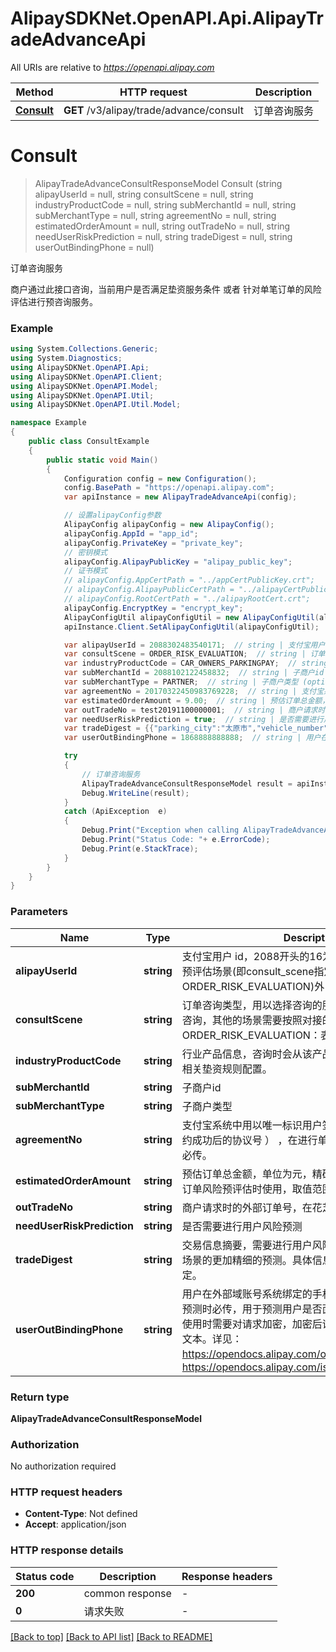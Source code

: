 # AlipaySDKNet.OpenAPI.Api.AlipayTradeAdvanceApi

All URIs are relative to *https://openapi.alipay.com*

Method | HTTP request | Description
------------- | ------------- | -------------
[**Consult**](AlipayTradeAdvanceApi.md#consult) | **GET** /v3/alipay/trade/advance/consult | 订单咨询服务


<a name="consult"></a>
# **Consult**
> AlipayTradeAdvanceConsultResponseModel Consult (string alipayUserId = null, string consultScene = null, string industryProductCode = null, string subMerchantId = null, string subMerchantType = null, string agreementNo = null, string estimatedOrderAmount = null, string outTradeNo = null, string needUserRiskPrediction = null, string tradeDigest = null, string userOutBindingPhone = null)

订单咨询服务

商户通过此接口咨询，当前用户是否满足垫资服务条件 或者 针对单笔订单的风险评估进行预咨询服务。

### Example
```csharp
using System.Collections.Generic;
using System.Diagnostics;
using AlipaySDKNet.OpenAPI.Api;
using AlipaySDKNet.OpenAPI.Client;
using AlipaySDKNet.OpenAPI.Model;
using AlipaySDKNet.OpenAPI.Util;
using AlipaySDKNet.OpenAPI.Util.Model;

namespace Example
{
    public class ConsultExample
    {
        public static void Main()
        {
            Configuration config = new Configuration();
            config.BasePath = "https://openapi.alipay.com";
            var apiInstance = new AlipayTradeAdvanceApi(config);

            // 设置alipayConfig参数
            AlipayConfig alipayConfig = new AlipayConfig();
            alipayConfig.AppId = "app_id";
            alipayConfig.PrivateKey = "private_key";
            // 密钥模式
            alipayConfig.AlipayPublicKey = "alipay_public_key";
            // 证书模式
            // alipayConfig.AppCertPath = "../appCertPublicKey.crt";
            // alipayConfig.AlipayPublicCertPath = "../alipayCertPublicKey_RSA2.crt";
            // alipayConfig.RootCertPath = "../alipayRootCert.crt";
            alipayConfig.EncryptKey = "encrypt_key";
            AlipayConfigUtil alipayConfigUtil = new AlipayConfigUtil(alipayConfig);
            apiInstance.Client.SetAlipayConfigUtil(alipayConfigUtil);

            var alipayUserId = 2088302483540171;  // string | 支付宝用户 id，2088开头的16为数字。 除单笔订单风险预评估场景(即consult_scene指定ORDER_RISK_EVALUATION)外，其他场景必选。 (optional) 
            var consultScene = ORDER_RISK_EVALUATION;  // string | 订单咨询类型，用以选择咨询的服务。不传时默认为垫资咨询，其他的场景需要按照对接的服务传入指定的值。 ORDER_RISK_EVALUATION：表示单笔订单风险预评估。 (optional) 
            var industryProductCode = CAR_OWNERS_PARKINGPAY;  // string | 行业产品信息，咨询时会从该产品对应的销售方案中获取相关垫资规则配置。 (optional) 
            var subMerchantId = 2088102122458832;  // string | 子商户id (optional) 
            var subMerchantType = PARTNER;  // string | 子商户类型 (optional) 
            var agreementNo = 20170322450983769228;  // string | 支付宝系统中用以唯一标识用户签约记录的编号（用户签约成功后的协议号 ） ，在进行单笔订单风险评估预咨询时必传。 (optional) 
            var estimatedOrderAmount = 9.00;  // string | 预估订单总金额，单位为元，精确到小数点后两位，单笔订单风险预评估时使用，取值范围[0.01,100000000]。 (optional) 
            var outTradeNo = test20191100000001;  // string | 商户请求时的外部订单号，在花芝场景下非空。 (optional) 
            var needUserRiskPrediction = true;  // string | 是否需要进行用户风险预测 (optional) 
            var tradeDigest = {{"parking_city":"太原市","vehicle_number":"辽7666666"}};  // string | 交易信息摘要，需要进行用户风险预测时可传，用于结合场景的更加精细的预测。具体信息结构服务接入前咨询约定。 (optional) 
            var userOutBindingPhone = 1868888888888;  // string | 用户在外部域账号系统绑定的手机号，需要进行用户风险预测时必传，用于预测用户是否面临被二次放号的场景。使用时需要对请求加密，加密后请求在公网传输时为加密文本。详见：https://opendocs.alipay.com/open/common/104567；https://opendocs.alipay.com/isv/grefvl/getaes (optional) 

            try
            {
                // 订单咨询服务
                AlipayTradeAdvanceConsultResponseModel result = apiInstance.Consult(alipayUserId, consultScene, industryProductCode, subMerchantId, subMerchantType, agreementNo, estimatedOrderAmount, outTradeNo, needUserRiskPrediction, tradeDigest, userOutBindingPhone);
                Debug.WriteLine(result);
            }
            catch (ApiException  e)
            {
                Debug.Print("Exception when calling AlipayTradeAdvanceApi.Consult: " + e.Message );
                Debug.Print("Status Code: "+ e.ErrorCode);
                Debug.Print(e.StackTrace);
            }
        }
    }
}
```

### Parameters

Name | Type | Description  | Notes
------------- | ------------- | ------------- | -------------
 **alipayUserId** | **string**| 支付宝用户 id，2088开头的16为数字。 除单笔订单风险预评估场景(即consult_scene指定ORDER_RISK_EVALUATION)外，其他场景必选。 | [optional] 
 **consultScene** | **string**| 订单咨询类型，用以选择咨询的服务。不传时默认为垫资咨询，其他的场景需要按照对接的服务传入指定的值。 ORDER_RISK_EVALUATION：表示单笔订单风险预评估。 | [optional] 
 **industryProductCode** | **string**| 行业产品信息，咨询时会从该产品对应的销售方案中获取相关垫资规则配置。 | [optional] 
 **subMerchantId** | **string**| 子商户id | [optional] 
 **subMerchantType** | **string**| 子商户类型 | [optional] 
 **agreementNo** | **string**| 支付宝系统中用以唯一标识用户签约记录的编号（用户签约成功后的协议号 ） ，在进行单笔订单风险评估预咨询时必传。 | [optional] 
 **estimatedOrderAmount** | **string**| 预估订单总金额，单位为元，精确到小数点后两位，单笔订单风险预评估时使用，取值范围[0.01,100000000]。 | [optional] 
 **outTradeNo** | **string**| 商户请求时的外部订单号，在花芝场景下非空。 | [optional] 
 **needUserRiskPrediction** | **string**| 是否需要进行用户风险预测 | [optional] 
 **tradeDigest** | **string**| 交易信息摘要，需要进行用户风险预测时可传，用于结合场景的更加精细的预测。具体信息结构服务接入前咨询约定。 | [optional] 
 **userOutBindingPhone** | **string**| 用户在外部域账号系统绑定的手机号，需要进行用户风险预测时必传，用于预测用户是否面临被二次放号的场景。使用时需要对请求加密，加密后请求在公网传输时为加密文本。详见：https://opendocs.alipay.com/open/common/104567；https://opendocs.alipay.com/isv/grefvl/getaes | [optional] 

### Return type

**AlipayTradeAdvanceConsultResponseModel**

### Authorization

No authorization required

### HTTP request headers

 - **Content-Type**: Not defined
 - **Accept**: application/json


### HTTP response details
| Status code | Description | Response headers |
|-------------|-------------|------------------|
| **200** | common response |  -  |
| **0** | 请求失败 |  -  |

[[Back to top]](#) [[Back to API list]](../README.md#documentation-for-api-endpoints) [[Back to README]](../README.md)

